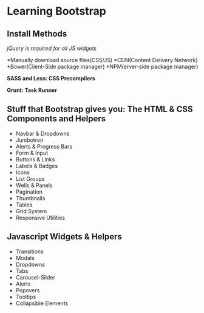 # Learning Bootstrap

## Install Methods

*jQuery is required for all JS widgets*

*Manually download source files(CSS/JS)
*CDN(Content Delivery Network)
*Bower(Client-Side package manager)
*NPM(erver-side package manager)

**SASS and Less: CSS Precompilers**

**Grunt: Task Runner**

## Stuff that Bootstrap gives you: The HTML & CSS Components and Helpers

* Navbar & Dropdowns
* Jumbotron
* Alerts & Progress Bars
* Form & Input
* Buttons & Links
* Labels & Badges
* Icons
* List Groups
* Wells & Panels
* Pagination
* Thumbnails
* Tables
* Grid System
* Responsive Utilities

## Javascript Widgets & Helpers

* Transitions
* Modals
* Dropdowns
* Tabs
* Carousel-Slider
* Alerts
* Popovers
* Tooltips
* Collapsible Elements